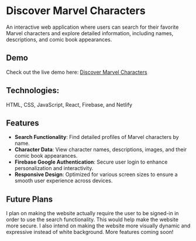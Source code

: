 <h1>Discover Marvel Characters</h1>
<p>An interactive web application where users can search for their favorite Marvel characters and explore detailed information, including names, descriptions, and comic book appearances.</p>

<h2>Demo</h2>
<p>Check out the live demo here: <a href="https://discover-marvel-characters.netlify.app/">Discover Marvel Characters</a></p>


<h2>Technologies:</h2>
<p>HTML, CSS, JavaScript, React, Firebase, and Netlify</p>


<h2>Features</h2>
<ul>
    <li><strong>Search Functionality</strong>: Find detailed profiles of Marvel characters by name.</li>
    <li><strong>Character Data</strong>: View character names, descriptions, images, and their comic book appearances.</li>
    <li><strong>Firebase Google Authentication</strong>: Secure user login to enhance personalization and interactivity.</li>
    <li><strong>Responsive Design</strong>: Optimized for various screen sizes to ensure a smooth user experience across devices.</li>
</ul>

<h2>Future Plans</h2>
<p>I plan on making the website actually require the user to be signed-in in order to use the search functionality. This would help make the website more secure. I also intend on making the website more visually dynamic and expressive instead of white background. More features coming soon!</p>
